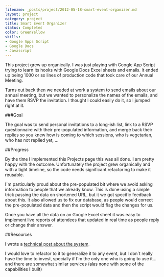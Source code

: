 ```yaml
---
filename: _posts/project/2012-05-18-smart-event-organizer.md
layout: project
category: project
title: Smart Event Organizer
status: Completed 
color: GreenYellow
skills:
- Google Apps Script
- Google Docs
- Javascript 
---
```


This project grew up organically. I was just playing with Google
App Script trying to learn its hooks with Google Docs Excel sheets and
emails. It ended up being 1000 or so lines of production code that took
care of our Annual Meeting.

Turns out back then we needed at work a system to send emails about our
annual meeting, but we wanted to personalize the names of the emails,
and have them RSVP the invitation. I thought I could easily do it, so I
jumped right at it.  

###Goal

The goal was to send personal invitations to a long-ish list, link to a
RSVP questionnaire with their pre-populated information, and merge back their
replies so you knew how is coming to which sessions, who is vegetarian,
who has not replied yet, ...

##Progress

By the time I implemented this Projects page this was all done. I am
pretty happy with the outcome. Unfortunately the project grew
organically and with a tight timeline, so the code needs significant
refactoring to make it reusable.

I´m particularly proud about the pre-populated bit where we avoid asking
information to people that we already know. This is done using a simple
trick passing the data on shortened URL, but it we got specific feedback
about this. It also allowed us to fix our database, as people would
correct the pre-populated data and then the script would flag the changes
for us.

Once you have all the data on an Google Excel sheet it was easy to
implement live reports of attendees that updated in real time as people
reply or change their answer.

##Resources

I wrote a [technical post about the
system](/2012/05/18/case-study-for-an-invitation-system-using-google-apps-script/). 

I would love to refactor to it to generalize it to any event, but I
don´t really have the time to invest, specially if I´m the only one who
is going to use it... and there are somewhat similar services (alas none
with some of the capabilities I built)
